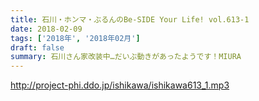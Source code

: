 ```yaml
---
title: 石川・ホンマ・ぶるんのBe-SIDE Your Life! vol.613-1
date: 2018-02-09
tags: ['2018年', '2018年02月']
draft: false
summary: 石川さん家改装中…だいぶ動きがあったようです！MIURA
---
```


http://project-phi.ddo.jp/ishikawa/ishikawa613_1.mp3
